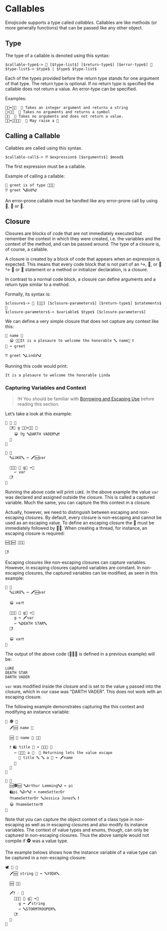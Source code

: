 # Callables

Emojicode supports a type called *callables*. Callables are like methods (or
more generally functions) that can be passed like any other object.

## Type

The type of a callable is denoted using this syntax:

```syntax
$callable-type$-> 🍇 [$type-list$] [$return-type$] [$error-type$] 🍉
$type-list$-> $type$ | $type$ $type-list$
```

Each of the types provided before the return type stands for one argument of
that type. The return type is optional. If no return type is specified the
callable does not return a value. An error-type can be specified.

Examples:

```
🍇🔢➡️🔡🍉  💭 Takes an integer argument and returns a string
🍇➡️🔣🍉  💭 Takes no arguments and returns a symbol
🍇🍉  💭 Takes no arguments and does not return a value.
🍇🔢➡️🔡🚧🚧🍉  💭 May raise a 🚧
```

## Calling a Callable

Callables are called using this syntax.

```syntax
$callable-call$-> ⁉️ $expression$ [$arguments$] $mood$
```

The first expression must be a callable.

Example of calling a callable:

```
💭 greet is of type 🍇🔡🍉
⁉️ greet 🔤Bob🔤❗️
```

An error-prone callable must be handled like any error-prone call by using
🔺, 🍺 or 🥑.

## Closure

Closures are blocks of code that are not immediately executed but remember the
context in which they were created, i.e. the variables and the context of the
method, and can be passed around. The type of a closure is, of course,
a callable.

A closure is created by a block of code that appears when an expression is
expected. This means that every code block that is not part of an ↪️, 🙅, or 🙅↪️
🔂 or 🔁 statement or a method or initializer declaration, is a closure.

In contrast to a normal code block, a closure can define arguments and a return
type similar to a method.

Formally, its syntax is:

```syntax
$closure$-> 🍇 [🎍🥡] [$closure-parameters$] [$return-type$] $statements$ 🍉
$closure-parameters$-> $variable$ $type$ [$closure-parameters$]
```

We can define a very simple closure that does not capture any context like this:

```
🍇 name 🔡
  😀 🍪🔤It is a plesaure to welcome the honorable 🔤 name🍪 ❗️
🍉 ➡️ greet

⁉️ greet 🔤Linda🔤❗️
```

Running this code would print:

```
It is a plesaure to welcome the honorable Linda
```

### Capturing Variables and Context

>!H You should be familiar with [Borrowing and Escaping Use](../reference/classes-valuetypes.html#borrowing-and-escaping-use) before reading this section.

Let’s take a look at this example:

```
🐇 🍤 🍇
  🐇❗️💚 g 🍇🔡➡️🔡🍉 🍇
    😀 ⁉️g 🔤DARTH VADER🔤❗️❗️
  🍉
🍉

🏁 🍇
  🔤LUKE🔤 ➡️ 🖍🆕var

  💚🐇🍤 🍇 g🔡 ➡️🔡
    ↩️ var
  🍉❗️
🍉
```

Running the above code will print `LUKE`. In the above example the value `var`
was declared and assigned outside the closure. This is called a captured
variable. Much the same, you can capture the this context in a closure.

Actually, however, we need to distinguish between escaping and non-escaping
closures. By default, every closure is non-escaping and cannot be used as an
escaping value. To define an escaping closure the 🍇 must be immediately
followed by 🎍🥡. When creating a thread, for instance, an escaping closure is
required:

```
🆕🧵🆕 🍇🎍🥡

🍉❗️
```

Escaping closures like non-escaping closures can capture variables. However,
in escaping closures captured variables are constant. In non-escaping closures,
the captured variables can be modified, as seen in this example:

```
🏁 🍇
  🔤LUKE🔤 ➡️ 🖍🆕var

  😀 var❗️

  💚🐇🍤 🍇 g🔡 ➡️🔡
    g ➡️ 🖍var
    ↩️ 🔤DEATH STAR🔤
  🍉❗️

  😀 var❗️
🍉
```

The output of the above code (💚🐇🍤 is defined in a previous example) will be:

```
LUKE
DEATH STAR
DARTH VADER
```

`var` was modified inside the closure and is set to the value `g` passed into
the closure, which in our case was “DARTH VADER”. This does not work with an
escaping closure.

The following example demonstrates capturing the this context and modifying
an instance variable:

```
🐇 🕵 🍇
  🖍🆕 name 🔡

  🆕 🍼 name 🔡 🍇🍉

  ❗️ 🛍 title 🔡 ➡️ 🍇🔡🍉 🍇
    ↩️ 🍇🎍🥡 a 🔡  💭 Returning lets the value escape
      🍪 title 🔤 🔤 a 🍪 ➡️ 🖍name
    🍉
  🍉
🍉

🏁 🍇
  🆕🕵🆕 🔤Arthur Lemming🔤❗️ ➡️ pi
  🛍pi 🔤Dr🔤❗️ ➡️ nameSetterDr
  ⁉️nameSetterDr 🔤Jessica Jones🔤 ❗️
  😀 ⁉️nameGetter️❗️❗️
🍉
```

Note that you can capture the object context of a class type in non-escaping as
well as in escaping closures and also modify its instance variables. The context
of value types and enums, though, can only be captured in non-escaping closures.
Thus the above sample would not compile if 🕵 was a value type.

The example belows shows how the instance variable of a value type can be
captured in a non-escaping closure:

```
🕊 🌼 🍇
  🖍🆕 string 🔡 ⬅️ 🔤YODA🔤

  🆕 🍇🍉

  🖍❗️ ☄️ 🍇
    💚🐇🍤 🍇 g🔡 ➡️🔡
      g ➡️ 🖍string
      ↩️ 🔤STORMTROOPER🔤
    🍉❗️
  🍉
🍉
```

